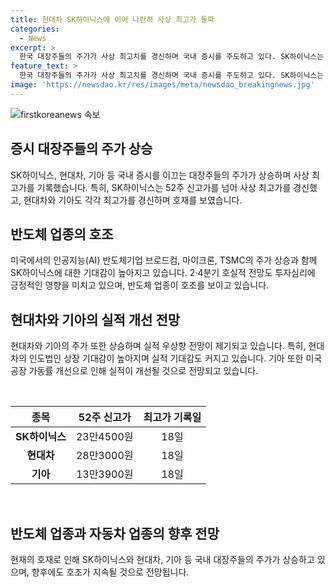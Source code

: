 ```yaml
---
title: 현대차 SK하이닉스에 이어 나란히 사상 최고가 돌파
categories:
  - News
excerpt: >
  한국 대장주들의 주가가 사상 최고치를 경신하며 국내 증시를 주도하고 있다. SK하이닉스는 23만4500원에 장을 마감하며 새로운 최고가를 기록했고, 현대차와 기아도 신고가를 갈아치웠다. 미국의 반도체기업들의 상승세와 2·4분기 호실적 전망으로 기대감이 높아지고 있다. 현대차는 인도법인 상장 기대감으로 상승세를 이어가고, 기아의 미국공장 가동률 향상으로 2·4분기 실적이 예상보다 높아질 것으로 전망된다. 
feature_text: >
  한국 대장주들의 주가가 사상 최고치를 경신하며 국내 증시를 주도하고 있다. SK하이닉스는 23만4500원에 장을 마감하며 새로운 최고가를 기록했고, 현대차와 기아도 신고가를 갈아치웠다. 미국의 반도체기업들의 상승세와 2·4분기 호실적 전망으로 기대감이 높아지고 있다. 현대차는 인도법인 상장 기대감으로 상승세를 이어가고, 기아의 미국공장 가동률 향상으로 2·4분기 실적이 예상보다 높아질 것으로 전망된다. 
image: 'https://newsdao.kr/res/images/meta/newsdao_breakingnews.jpg'
---
```


<p><img src="https://newsdao.kr/res/images/meta/newsdao_breakingnews.jpg" alt="firstkoreanews 속보" /></p>

<h2 data-ke-size="size26">증시 대장주들의 주가 상승</h2>

<p>SK하이닉스, 현대차, 기아 등 국내 증시를 이끄는 대장주들의 주가가 상승하며 사상 최고가를 기록했습니다. 특히, SK하이닉스는 52주 신고가를 넘어 사상 최고가를 경신했고, 현대차와 기아도 각각 최고가를 경신하며 호재를 보였습니다.</p>

<h2 data-ke-size="size26">반도체 업종의 호조</h2>

<p>미국에서의 인공지능(AI) 반도체기업 브로드컴, 마이크론, TSMC의 주가 상승과 함께 SK하이닉스에 대한 기대감이 높아지고 있습니다. 2·4분기 호실적 전망도 투자심리에 긍정적인 영향을 미치고 있으며, 반도체 업종이 호조를 보이고 있습니다.</p>

<h2 data-ke-size="size26">현대차와 기아의 실적 개선 전망</h2>

<p>현대차와 기아의 주가 또한 상승하며 실적 우상향 전망이 제기되고 있습니다. 특히, 현대차의 인도법인 상장 기대감이 높아지며 실적 기대감도 커지고 있습니다. 기아 또한 미국공장 가동률 개선으로 인해 실적이 개선될 것으로 전망되고 있습니다.</p>

<p data-ke-size="size16">&nbsp;</p>

<table>
    <thead>
        <tr>
            <th style="text-align: center;">종목</th>
            <th style="text-align: center;">52주 신고가</th>
            <th style="text-align: center;">최고가 기록일</th>
        </tr>
    </thead>
    <tbody>
        <tr>
            <td style="text-align: center;"><b>SK하이닉스</b></td>
            <td style="text-align: center;">23만4500원</td>
            <td style="text-align: center;">18일</td>
        </tr>
        <tr>
            <td style="text-align: center;"><b>현대차</b></td>
            <td style="text-align: center;">28만3000원</td>
            <td style="text-align: center;">18일</td>
        </tr>
        <tr>
            <td style="text-align: center;"><b>기아</b></td>
            <td style="text-align: center;">13만3900원</td>
            <td style="text-align: center;">18일</td>
        </tr>
    </tbody>
</table>

<p data-ke-size="size16">&nbsp;</p>

<h2 data-ke-size="size26">반도체 업종과 자동차 업종의 향후 전망</h2>

<p>현재의 호재로 인해 SK하이닉스와 현대차, 기아 등 국내 대장주들의 주가가 상승하고 있으며, 향후에도 호조가 지속될 것으로 전망됩니다.</p>

<p data-ke-size="size16">&nbsp;</p>


